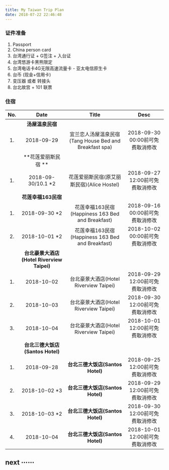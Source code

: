 ```yaml
---
title: My Taiwan Trip Plan
date: 2018-07-22 22:46:48
---
```


### 证件准备

1. Passport
2. China person card
3. 台湾通行证 + G签注 + 入台证
4. 台湾悠游卡黑熊限定
5. 台湾电话卡4G无限高速流量卡 - 亚太电信原生卡
6. 台币 (现金+信用卡)
7. 变压器 或者 转接头
8. 台北故宫 + 101 联票


### 住宿

No. | Date | Title | Desc
:-------: | :-------: | :-------:  | :-------: 
 |  | **汤屋温泉民宿** | 
1. | 2018-09-29 | 宜兰恋人汤屋温泉民宿(Tang House Bed and Breakfast spa) | 2018-09-30 00:00前可免费取消修改
 |  | **花莲爱丽斯民宿 **| 
1. | 2018-09-30/10.1 \*2 | 花莲爱丽斯民宿(原艾丽斯民宿)(Alice Hostel) | 2018-09-27 12:00前可免费取消修改
 |  | **花莲幸福163民宿** | 
1. | 2018-09-30 \*2 | 花莲幸福163民宿(Happiness 163 Bed and Breakfast) | 2018-09-16 00:00前可免费取消修改
2. | 2018-10-01 \*2 | 花莲幸福163民宿(Happiness 163 Bed and Breakfast) | 2018-10-02 00:00前可免费取消修改
 |  | **台北豪景大酒店(Hotel Riverview Taipei)** | 
1. | 2018-10-02 | 台北豪景大酒店(Hotel Riverview Taipei) | 2018-09-29 12:00前可免费取消修改
2. | 2018-10-03 | 台北豪景大酒店(Hotel Riverview Taipei) | 2018-09-30 12:00前可免费取消修改
3. | 2018-10-04 | 台北豪景大酒店(Hotel Riverview Taipei) | 2018-10-01 12:00前可免费取消修改
 |  | **台北三德大饭店(Santos Hotel)** | 
1. | 2018-09-28 | **台北三德大饭店(Santos Hotel)** | 2018-09-25 12:00前可免费取消修改
2. | 2018-10-02 \*3 | **台北三德大饭店(Santos Hotel)** | 2018-09-29 12:00前可免费取消修改
3. | 2018-10-03 \*2 | **台北三德大饭店(Santos Hotel)** | 2018-09-30 12:00前可免费取消修改
4. | 2018-10-04 | **台北三德大饭店(Santos Hotel)** | 2018-10-01 12:00前可免费取消修改

## next ⋯⋯
